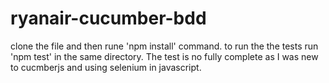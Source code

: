# ryanair-cucumber-bdd
 clone the file and then rune 'npm install' command.
 to run the the tests run 'npm test' in the same directory.
 The test is no fully complete as I was new to cucmberjs and using selenium in javascript.
